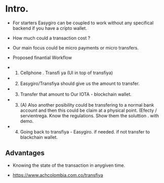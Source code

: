 
# Intro. 

* For starters Easygiro can be coupled to work without any specifical backend if you have a cripto wallet. 

* How much could  a transaction cost ? 

* Our main focus could be micro payments or micro transfers. 

* Proposed finantial Workflow

* 1. Cellphone . Transfi ya (UI in top of transfiya)  
* 2. Easygiro/Transfiya should give us the amount to transfer. 
* 3. Transfer that amount to Our IOTA - blockchain wallet.
* 3. (A) Also another posibility could be transfering to a normal bank account and then this could be claim at a physical point. (Efecty / servientrega. Know the regulations. Show them the soluttion . with demo. 
* 4. Going back to transfiya - Easygiro. if needed. if not transfer to blackchain wallet.

## Advantages
* Knowing the state of the transaction in anygiven time. 

* https://www.achcolombia.com.co/transfiya
